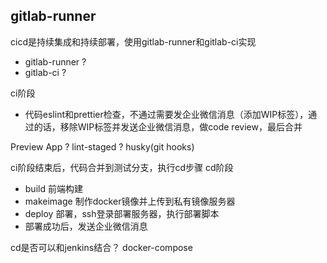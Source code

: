 ## gitlab-runner
cicd是持续集成和持续部署，使用gitlab-runner和gitlab-ci实现
- gitlab-runner ?
- gitlab-ci ?

ci阶段
- 代码eslint和prettier检查，不通过需要发企业微信消息（添加WIP标签），通过的话，移除WIP标签并发送企业微信消息，做code review，最后合并

Preview App ?
lint-staged ?
husky(git hooks)

ci阶段结束后，代码合并到测试分支，执行cd步骤
cd阶段
- build 前端构建
- makeimage 制作docker镜像并上传到私有镜像服务器
- deploy 部署，ssh登录部署服务器，执行部署脚本
- 部署成功后，发送企业微信消息

cd是否可以和jenkins结合？
docker-compose


<!-- stages:
  - install
  - build
  - makeimage
  - publish
  - buildNotify
  - deploy

include:
  - local: .gitlab/ci/build.yaml
  - local: .gitlab/ci/publish.yaml
  - local: '.gitlab-ci-payroll.yml'

image: node:14.15.0

variables:
  SSH_OPTS: '-o UserKnownHostsFile=/dev/null -o StrictHostKeyChecking=no'
  PAYROLL_IMAGE_PATH: harbor.peoplus.cn/f2e/venus/venus-frontend/feature/payroll:latest
  PERFORMANCE_IMAGE_PATH: harbor.peoplus.cn/performance/venusweb:pmu-last
  WeChat_KEY: b8a8681b-2e3f-400c-bb7c-1a0fa05b7978

.cache: &cache
  key: '${CI_PROJECT_PATH}-${CI_COMMIT_REF_SLUG}'
  paths:
    - ci_cache/
    - node_modules/

### stable/commission 分支
build_stable_commission_job:
  stage: build
  cache:
    <<: *cache
  script:
    - mkdir -p /usr/local/ci_yarn_cache
    - set NODE_OPTIONS=--max-old-space-size=4096
    - yarn config set cache-folder /usr/local/ci_yarn_cache
    - yarn config set registry https://registry.npmmirror.com
    - rm -rf node_modules/
    - yarn install
    - NODE_OPTIONS=--max_old_space_size=8192 yarn run build-all develop commission login f2e
  artifacts:
    paths:
      - dist/
      - Dockerfile
  only:
    - feature/commission
    - stable/commission

makeimage_stable_commission_job:
  image: docker:stable
  services:
    - docker:dind
  before_script:
    - docker info
  stage: makeimage
  script:
    - docker build --pull -t harbor.peoplus.cn/peoplus-v2/venusweb:test .
    - docker login -u ${HARBOR_USERNAME} -p ${HARBOR_PASSWORD} http://harbor.peoplus.cn
    - docker push harbor.peoplus.cn/peoplus-v2/venusweb:test
    - docker rmi harbor.peoplus.cn/peoplus-v2/venusweb:test
  only:
    - feature/commission
    - stable/commission

deploy_stable_commission_job:
  stage: deploy
  before_script:
    - 'which ssh-agent || ( apt-get update -y && apt-get install openssh-client -y )'
    - eval $(ssh-agent -s)
    - echo "${DEPLOY_TEST_SSH_KEY}" | tr -d '\r' | ssh-add - > /dev/null
    - mkdir -p ~/.ssh
    - chmod 700 ~/.ssh
  script:
    - ssh $SSH_OPTS ${DEPLOY_TEST_HOST} -p ${SSH_PORT}  "docker pull harbor.peoplus.cn/peoplus-v2/venusweb:test; docker pull harbor.peoplus.cn/venus/loopback:test; eroadctl proxima_test reload;"
    - echo "http://${DEPLOY_TEST_HOST}:${DEPLOY_TEST_PORT}"
  only:
    - feature/commission
    - stable/commission
  when: manual -->
